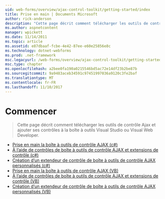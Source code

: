 ```yaml
---
uid: web-forms/overview/ajax-control-toolkit/getting-started/index
title: Prise en main | Documents Microsoft
author: rick-anderson
description: "Cette page décrit comment télécharger les outils de contrôle Ajax et ajouter ses contrôles à la boîte à outils Visual Studio ou Visual Web Developer."
ms.author: aspnetcontent
manager: wpickett
ms.date: 11/14/2011
ms.topic: article
ms.assetid: e87dbaaf-fcbe-4e42-87ee-e60e25856e8c
ms.technology: dotnet-webforms
ms.prod: .net-framework
msc.legacyurl: /web-forms/overview/ajax-control-toolkit/getting-started
msc.type: chapter
ms.openlocfilehash: a2bee0fa190a0215546bd5ac72e14df23b2be87b
ms.sourcegitcommit: 9a9483aceb34591c97451997036a9120c3fe2baf
ms.translationtype: MT
ms.contentlocale: fr-FR
ms.lasthandoff: 11/10/2017
---
```

<a name="getting-started"></a>Commencer
====================
> Cette page décrit comment télécharger les outils de contrôle Ajax et ajouter ses contrôles à la boîte à outils Visual Studio ou Visual Web Developer.


- [Prise en main la boîte à outils de contrôle AJAX (c#)](get-started-with-the-ajax-control-toolkit-cs.md)
- [À l’aide de contrôles de boîte à outils de contrôle AJAX et extensions de contrôle (c#)](using-ajax-control-toolkit-controls-and-control-extenders-cs.md)
- [Création d’un extendeur de contrôle de boîte à outils de contrôle AJAX personnalisés (c#)](creating-a-custom-ajax-control-toolkit-control-extender-cs.md)
- [Prise en main la boîte à outils de contrôle AJAX (VB)](get-started-with-the-ajax-control-toolkit-vb.md)
- [À l’aide de contrôles de boîte à outils de contrôle AJAX et extensions de contrôle (VB)](using-ajax-control-toolkit-controls-and-control-extenders-vb.md)
- [Création d’un extendeur de contrôle de boîte à outils de contrôle AJAX personnalisés (VB)](creating-a-custom-ajax-control-toolkit-control-extender-vb.md)
